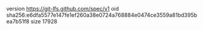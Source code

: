 version https://git-lfs.github.com/spec/v1
oid sha256:e6dfa5577e147fe1ef260a38e0724a768884e0474ce3559a81bd395bea7b51f8
size 17928
